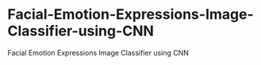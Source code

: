 # Facial-Emotion-Expressions-Image-Classifier-using-CNN
Facial Emotion Expressions Image Classifier using CNN
